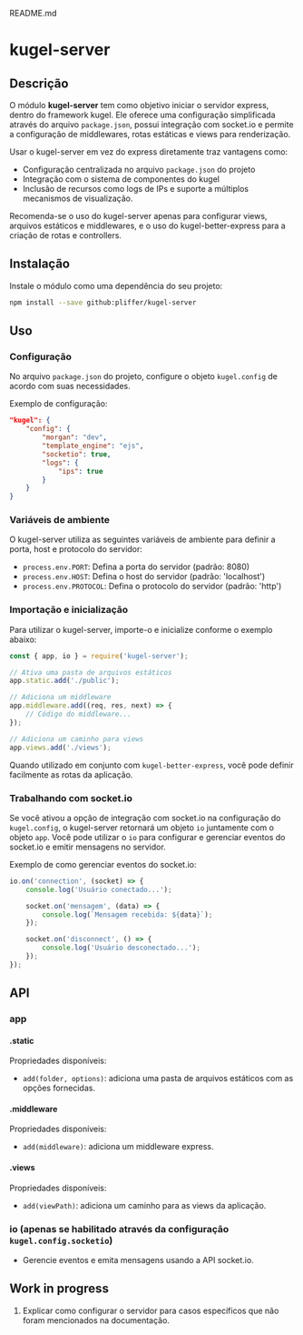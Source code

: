 README.md

# kugel-server

## Descrição

O módulo **kugel-server** tem como objetivo iniciar o servidor express, dentro do framework kugel. Ele oferece uma configuração simplificada através do arquivo `package.json`, possui integração com socket.io e permite a configuração de middlewares, rotas estáticas e views para renderização.

Usar o kugel-server em vez do express diretamente traz vantagens como:
- Configuração centralizada no arquivo `package.json` do projeto
- Integração com o sistema de componentes do kugel
- Inclusão de recursos como logs de IPs e suporte a múltiplos mecanismos de visualização.

Recomenda-se o uso do kugel-server apenas para configurar views, arquivos estáticos e middlewares, e o uso do kugel-better-express para a criação de rotas e controllers.

## Instalação

Instale o módulo como uma dependência do seu projeto:

```bash
npm install --save github:pliffer/kugel-server
```

## Uso

### Configuração

No arquivo `package.json` do projeto, configure o objeto `kugel.config` de acordo com suas necessidades.

Exemplo de configuração:

```json
"kugel": {
    "config": {
        "morgan": "dev",
        "template_engine": "ejs",
        "socketio": true,
        "logs": {
            "ips": true
        }
    }
}
```

### Variáveis de ambiente

O kugel-server utiliza as seguintes variáveis de ambiente para definir a porta, host e protocolo do servidor:

- `process.env.PORT`: Defina a porta do servidor (padrão: 8080)
- `process.env.HOST`: Defina o host do servidor (padrão: 'localhost')
- `process.env.PROTOCOL`: Defina o protocolo do servidor (padrão: 'http')

### Importação e inicialização

Para utilizar o kugel-server, importe-o e inicialize conforme o exemplo abaixo:

```js
const { app, io } = require('kugel-server');

// Ativa uma pasta de arquivos estáticos
app.static.add('./public');

// Adiciona um middleware
app.middleware.add((req, res, next) => {
    // Código do middleware...
});

// Adiciona um caminho para views
app.views.add('./views');
```

Quando utilizado em conjunto com `kugel-better-express`, você pode definir facilmente as rotas da aplicação.

### Trabalhando com socket.io

Se você ativou a opção de integração com socket.io na configuração do `kugel.config`, o kugel-server retornará um objeto `io` juntamente com o objeto `app`. Você pode utilizar o `io` para configurar e gerenciar eventos do socket.io e emitir mensagens no servidor.

Exemplo de como gerenciar eventos do socket.io:

```js
io.on('connection', (socket) => {
    console.log('Usuário conectado...');

    socket.on('mensagem', (data) => {
        console.log(`Mensagem recebida: ${data}`);
    });

    socket.on('disconnect', () => {
        console.log('Usuário desconectado...');
    });
});
```

## API

### app

#### .static

Propriedades disponíveis:

- `add(folder, options)`: adiciona uma pasta de arquivos estáticos com as opções fornecidas.

#### .middleware

Propriedades disponíveis:

- `add(middleware)`: adiciona um middleware express.

#### .views

Propriedades disponíveis:

- `add(viewPath)`: adiciona um caminho para as views da aplicação.

### io (apenas se habilitado através da configuração `kugel.config.socketio`)

- Gerencie eventos e emita mensagens usando a API socket.io.

## Work in progress

1. Explicar como configurar o servidor para casos específicos que não foram mencionados na documentação.